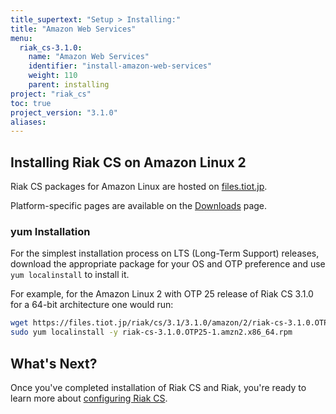 ```yaml
---
title_supertext: "Setup > Installing:"
title: "Amazon Web Services"
menu:
  riak_cs-3.1.0:
    name: "Amazon Web Services"
    identifier: "install-amazon-web-services"
    weight: 110
    parent: installing
project: "riak_cs"
toc: true
project_version: "3.1.0"
aliases:
---
```


[files amazon]:      https://files.tiot.jp/riak/cs/3.1/3.1.0/amazon/
[downloads amazon]:  {{<baseurl>}}riak/cs/3.1.0/downloads#amazon-linux
[configure cs]:      {{<baseurl>}}riak/cs/3.1.0/configuring

## Installing Riak CS on Amazon Linux 2

Riak CS packages for Amazon Linux are hosted on
[files.tiot.jp][files amazon].

Platform-specific pages are available on the [Downloads][downloads amazon] page.

### yum Installation

For the simplest installation process on LTS (Long-Term Support)
releases, download the appropriate package for your OS and OTP preference
and use `yum localinstall` to install it.

For example, for the Amazon Linux 2 with OTP 25 release of Riak CS 3.1.0 for a 64-bit architecture one would run:

```bash
wget https://files.tiot.jp/riak/cs/3.1/3.1.0/amazon/2/riak-cs-3.1.0.OTP25-1.amzn2.x86_64.rpm
sudo yum localinstall -y riak-cs-3.1.0.OTP25-1.amzn2.x86_64.rpm
```

## What's Next?

Once you've completed installation of Riak CS and Riak, you're ready to
learn more about [configuring Riak CS][configure cs].
